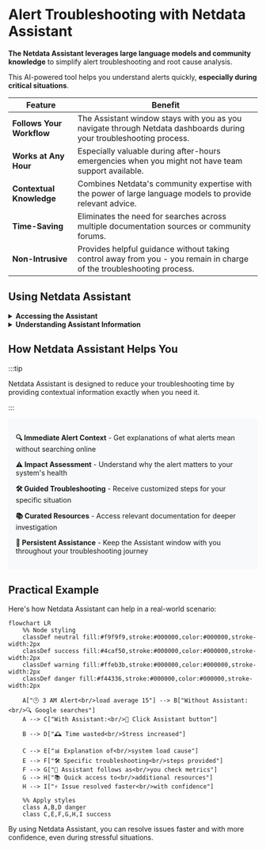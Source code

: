 # Alert Troubleshooting with Netdata Assistant

**The Netdata Assistant leverages large language models and community knowledge** to simplify alert troubleshooting and root cause analysis. 

This AI-powered tool helps you understand alerts quickly, **especially during critical situations**.

| Feature | Benefit |
|---------|---------|
| **Follows Your Workflow** | The Assistant window stays with you as you navigate through Netdata dashboards during your troubleshooting process. |
| **Works at Any Hour** | Especially valuable during after-hours emergencies when you might not have team support available. |
| **Contextual Knowledge** | Combines Netdata's community expertise with the power of large language models to provide relevant advice. |
| **Time-Saving** | Eliminates the need for searches across multiple documentation sources or community forums. |
| **Non-Intrusive** | Provides helpful guidance without taking control away from you - you remain in charge of the troubleshooting process. |

## Using Netdata Assistant

<details>
<summary><strong>Accessing the Assistant</strong></summary><br/>

1. Navigate to the **Alerts** tab.
2. If there are active alerts, the **Actions** column will have an **Assistant** button.

   ![actions column](https://github-production-user-asset-6210df.s3.amazonaws.com/24860547/253559075-815ca123-e2b6-4d44-a780-eeee64cca420.png)

3. Click the **Assistant** button to open a floating window with tailored troubleshooting insights.

4. If there are no active alerts, you can still access the Assistant from the **Alert Configuration** view.
</details>

<details>
<summary><strong>Understanding Assistant Information</strong></summary><br/>

When you open the Assistant, you'll see:

1. **Alert Context**: Explanation of what the alert means and why it's occurring
   
   ![Netdata Assistant popup](https://github-production-user-asset-6210df.s3.amazonaws.com/24860547/253559645-62850c7b-cd1d-45f2-b2dd-474ecbf2b713.png)

2. **Troubleshooting Steps**: Recommended actions to address the issue

3. **Importance Level**: Context on how critical this alert is for your system

4. **Resource Links**: Curated documentation and external resources for further investigation
   
   ![useful resources](https://github-production-user-asset-6210df.s3.amazonaws.com/24860547/253560071-e768fa6d-6c9a-4504-bb1f-17d5f4707627.png)
</details>

## How Netdata Assistant Helps You

:::tip

Netdata Assistant is designed to reduce your troubleshooting time by providing contextual information exactly when you need it.

:::

<div style="background-color: #f8f9fa; padding: 15px; border-radius: 5px; margin-bottom: 20px;">
<p><strong>🔍 Immediate Alert Context</strong> - Get explanations of what alerts mean without searching online</p>
<p><strong>⚠️ Impact Assessment</strong> - Understand why the alert matters to your system's health</p>
<p><strong>🛠️ Guided Troubleshooting</strong> - Receive customized steps for your specific situation</p>
<p><strong>📚 Curated Resources</strong> - Access relevant documentation for deeper investigation</p>
<p><strong>🔄 Persistent Assistance</strong> - Keep the Assistant window with you throughout your troubleshooting journey</p>
</div>

## Practical Example

Here's how Netdata Assistant can help in a real-world scenario:

```mermaid
flowchart LR
    %% Node styling
    classDef neutral fill:#f9f9f9,stroke:#000000,color:#000000,stroke-width:2px
    classDef success fill:#4caf50,stroke:#000000,color:#000000,stroke-width:2px
    classDef warning fill:#ffeb3b,stroke:#000000,color:#000000,stroke-width:2px
    classDef danger fill:#f44336,stroke:#000000,color:#000000,stroke-width:2px
    
    A["🕒 3 AM Alert<br/>load average 15"] --> B["Without Assistant:<br/>🔍 Google searches"]
    A --> C["With Assistant:<br/>🤖 Click Assistant button"]
    
    B --> D["🕰️ Time wasted<br/>Stress increased"]
    
    C --> E["📊 Explanation of<br/>system load cause"]
    E --> F["🛠️ Specific troubleshooting<br/>steps provided"]
    F --> G["🔄 Assistant follows as<br/>you check metrics"]
    G --> H["📚 Quick access to<br/>additional resources"]
    H --> I["⚡ Issue resolved faster<br/>with confidence"]
    
    %% Apply styles
    class A,B,D danger
    class C,E,F,G,H,I success
```

By using Netdata Assistant, you can resolve issues faster and with more confidence, even during stressful situations.
